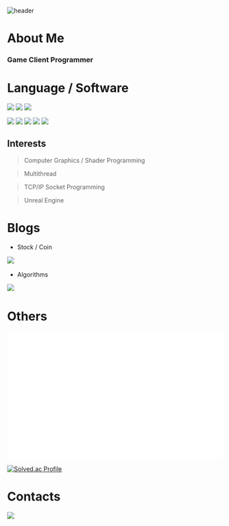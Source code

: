 ![header](https://capsule-render.vercel.app/api?type=waving&color=auto&height=200&section=header&text=hyunbae's%20page&fontSize=70&animation=fadeIn)
# About Me
### Game Client Programmer
# Language / Software
<img src="https://img.shields.io/badge/C++-00599C?style=for-the-badge&logo=cplusplus&logoColor=white"/></a>
<img src="https://img.shields.io/badge/Csharp-512BD4?style=for-the-badge&logo=csharp&logoColor=white"/></a>
<img src="https://img.shields.io/badge/Python-3776AB?style=for-the-badge&logo=python&logoColor=white"/></a>

<img src="https://img.shields.io/badge/Unity-black?style=for-the-badge&logo=unity&logoColor=white"/></a>
<img src="https://img.shields.io/badge/Unreal-0E1128?style=for-the-badge&logo=unrealengine&logoColor=white"/></a>
<img src="https://img.shields.io/badge/SQLite-003B57?style=for-the-badge&logo=sqlite&logoColor=white"/></a>
<img src="https://img.shields.io/badge/Firebase-FFCA28?style=for-the-badge&logo=firebase&logoColor=white"/></a>
<img src="https://img.shields.io/badge/Git-F05032?style=for-the-badge&logo=git&logoColor=white"/></a>

## Interests
> Computer Graphics / Shader Programming

> Multithread

> TCP/IP Socket Programming
 
> Unreal Engine

# Blogs
- Stock / Coin

<a href="http://blog.naver.com/hyunbae204"><img src="https://img.shields.io/badge/Naver Blog-03C75A?style=flat&logo=naver&logoColor=white"/></a>
- Algorithms

<a href="http://psgood.tistory.com"><img src="https://img.shields.io/badge/Tistory-black?style=flat&logo=tistory&logoColor=white"/></a>

# Others
![](https://raw.githubusercontent.com/sa04108/github-stats-transparent/output/generated/overview.svg)

[![Solved.ac Profile](http://mazassumnida.wtf/api/v2/generate_badge?boj=sa04108)](https://solved.ac/sa04108/)

# Contacts
<a href="mailto:hyunbae204@gmail.com"><img src="https://img.shields.io/badge/Gmail-EA4335?style=for-the-badge&logo=gmail&logoColor=white"/></a>
